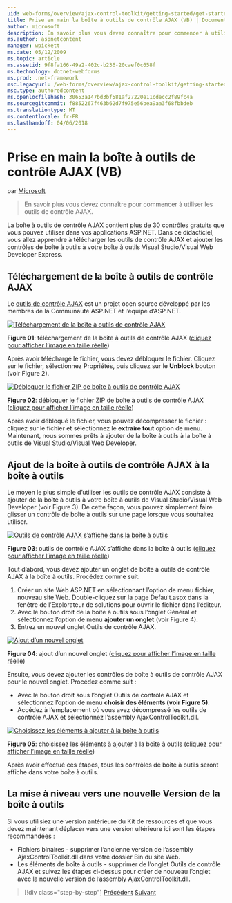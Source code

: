 ```yaml
---
uid: web-forms/overview/ajax-control-toolkit/getting-started/get-started-with-the-ajax-control-toolkit-vb
title: Prise en main la boîte à outils de contrôle AJAX (VB) | Documents Microsoft
author: microsoft
description: En savoir plus vous devez connaître pour commencer à utiliser les outils de contrôle AJAX.
ms.author: aspnetcontent
manager: wpickett
ms.date: 05/12/2009
ms.topic: article
ms.assetid: 9f8fa166-49a2-402c-b236-20caef0c658f
ms.technology: dotnet-webforms
ms.prod: .net-framework
msc.legacyurl: /web-forms/overview/ajax-control-toolkit/getting-started/get-started-with-the-ajax-control-toolkit-vb
msc.type: authoredcontent
ms.openlocfilehash: 30653a147bd3bf581af27220e11cdecc2f89fc4a
ms.sourcegitcommit: f8852267f463b62d7f975e56bea9aa3f68fbbdeb
ms.translationtype: MT
ms.contentlocale: fr-FR
ms.lasthandoff: 04/06/2018
---
```

<a name="get-started-with-the-ajax-control-toolkit-vb"></a>Prise en main la boîte à outils de contrôle AJAX (VB)
====================
par [Microsoft](https://github.com/microsoft)

> En savoir plus vous devez connaître pour commencer à utiliser les outils de contrôle AJAX.


La boîte à outils de contrôle AJAX contient plus de 30 contrôles gratuits que vous pouvez utiliser dans vos applications ASP.NET. Dans ce didacticiel, vous allez apprendre à télécharger les outils de contrôle AJAX et ajouter les contrôles de boîte à outils à votre boîte à outils Visual Studio/Visual Web Developer Express.

## <a name="downloading-the-ajax-control-toolkit"></a>Téléchargement de la boîte à outils de contrôle AJAX

Le [outils de contrôle AJAX](http://devexpress.com/act) est un projet open source développé par les membres de la Communauté ASP.NET et l’équipe d’ASP.NET.


[![Téléchargement de la boîte à outils de contrôle AJAX](get-started-with-the-ajax-control-toolkit-vb/_static/image1.jpg)](get-started-with-the-ajax-control-toolkit-vb/_static/image1.png)

**Figure 01**: téléchargement de la boîte à outils de contrôle AJAX ([cliquez pour afficher l’image en taille réelle](get-started-with-the-ajax-control-toolkit-vb/_static/image2.png))


Après avoir téléchargé le fichier, vous devez débloquer le fichier. Cliquez sur le fichier, sélectionnez Propriétés, puis cliquez sur le **Unblock** bouton (voir Figure 2).


[![Débloquer le fichier ZIP de boîte à outils de contrôle AJAX](get-started-with-the-ajax-control-toolkit-vb/_static/image2.jpg)](get-started-with-the-ajax-control-toolkit-vb/_static/image3.png)

**Figure 02**: débloquer le fichier ZIP de boîte à outils de contrôle AJAX ([cliquez pour afficher l’image en taille réelle](get-started-with-the-ajax-control-toolkit-vb/_static/image4.png))


Après avoir débloqué le fichier, vous pouvez décompresser le fichier : cliquez sur le fichier et sélectionnez le **extraire tout** option de menu. Maintenant, nous sommes prêts à ajouter de la boîte à outils à la boîte à outils de Visual Studio/Visual Web Developer.

## <a name="adding-the-ajax-control-toolkit-to-the-toolbox"></a>Ajout de la boîte à outils de contrôle AJAX à la boîte à outils

Le moyen le plus simple d’utiliser les outils de contrôle AJAX consiste à ajouter de la boîte à outils à votre boîte à outils de Visual Studio/Visual Web Developer (voir Figure 3). De cette façon, vous pouvez simplement faire glisser un contrôle de boîte à outils sur une page lorsque vous souhaitez utiliser.


[![Outils de contrôle AJAX s’affiche dans la boîte à outils](get-started-with-the-ajax-control-toolkit-vb/_static/image3.jpg)](get-started-with-the-ajax-control-toolkit-vb/_static/image5.png)

**Figure 03**: outils de contrôle AJAX s’affiche dans la boîte à outils ([cliquez pour afficher l’image en taille réelle](get-started-with-the-ajax-control-toolkit-vb/_static/image6.png))


Tout d’abord, vous devez ajouter un onglet de boîte à outils de contrôle AJAX à la boîte à outils. Procédez comme suit.

1. Créer un site Web ASP.NET en sélectionnant l’option de menu fichier, nouveau site Web. Double-cliquez sur la page Default.aspx dans la fenêtre de l’Explorateur de solutions pour ouvrir le fichier dans l’éditeur.
2. Avec le bouton droit de la boîte à outils sous l’onglet Général et sélectionnez l’option de menu **ajouter un onglet** (voir Figure 4).
3. Entrez un nouvel onglet Outils de contrôle AJAX.


[![Ajout d’un nouvel onglet](get-started-with-the-ajax-control-toolkit-vb/_static/image4.jpg)](get-started-with-the-ajax-control-toolkit-vb/_static/image7.png)

**Figure 04**: ajout d’un nouvel onglet ([cliquez pour afficher l’image en taille réelle](get-started-with-the-ajax-control-toolkit-vb/_static/image8.png))


Ensuite, vous devez ajouter les contrôles de boîte à outils de contrôle AJAX pour le nouvel onglet. Procédez comme suit :

- Avec le bouton droit sous l’onglet Outils de contrôle AJAX et sélectionnez l’option de menu **choisir des éléments (voir Figure 5)**.
- Accédez à l’emplacement où vous avez décompressé les outils de contrôle AJAX et sélectionnez l’assembly AjaxControlToolkit.dll.


[![Choisissez les éléments à ajouter à la boîte à outils](get-started-with-the-ajax-control-toolkit-vb/_static/image5.jpg)](get-started-with-the-ajax-control-toolkit-vb/_static/image9.png)

**Figure 05**: choisissez les éléments à ajouter à la boîte à outils ([cliquez pour afficher l’image en taille réelle](get-started-with-the-ajax-control-toolkit-vb/_static/image10.png))


Après avoir effectué ces étapes, tous les contrôles de boîte à outils seront affiche dans votre boîte à outils.

## <a name="upgrading-to-a-new-version-of-the-toolkit"></a>La mise à niveau vers une nouvelle Version de la boîte à outils

Si vous utilisiez une version antérieure du Kit de ressources et que vous devez maintenant déplacer vers une version ultérieure ici sont les étapes recommandées :

- Fichiers binaires - supprimer l’ancienne version de l’assembly AjaxControlToolkit.dll dans votre dossier Bin du site Web.
- Les éléments de boîte à outils - supprimer de l’onglet Outils de contrôle AJAX et suivez les étapes ci-dessus pour créer de nouveau l’onglet avec la nouvelle version de l’assembly AjaxControlToolkit.dll.

> [!div class="step-by-step"]
> [Précédent](creating-a-custom-ajax-control-toolkit-control-extender-cs.md)
> [Suivant](using-ajax-control-toolkit-controls-and-control-extenders-vb.md)
